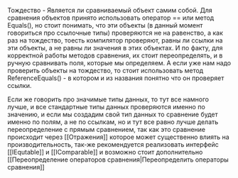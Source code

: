 Тождество - Является ли сравниваемый объект самим собой.
Для сравнения объектов принято использовать оператор == или метод Equals(), но стоит понимать, что эти объекты (в данный момент говориться про ссылочные типы) проверяются не на равенство, а как раз на тождество, тоесть компилятор проверяют, равны ли ссылки на эти объекты, а не равны ли значения в этих объектах. И по факту, для корректной работы методов сравнения, их стоит переопределять, и в ручную сравнивать поля, которые мы определяем. А если уже нам надо проверить объекты на тождество, то стоит использовать метод ReferenceEquals() - в котором и из названия понятно что он проверяет ссылки.

Если же говорить про значимые типы данных, то тут все намного лучше, и все стандартные типы данных проверяются именно по значению, и если мы создадим свой тип данных то сравнение будет именно по полям, а не по ссылкам, но и тут все равно лучше делать переопределение с прямым сравнением, так как это сравнение происходит через [[Отражения]] которое может существенно влиять на производительность, так-же рекомендуется реализовать интерфейс [[IEqutable]] и [[IComparable]] и возможно стоит дополнительно [[Переопределение операторов сравнения|Переопределить операторы сравнения]]

